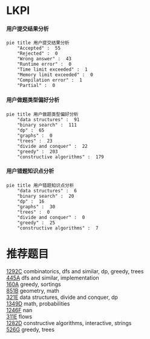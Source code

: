 # LKPl

<!-- tabs:start -->



#### **用户提交结果分析**

```mermaid
pie title 用户提交结果分析
    "Accepted" :  55
    "Rejected" :  0
    "Wrong answer" :  43
    "Runtime error" :  0
    "Time limit exceeded" :  1
    "Memory limit exceeded" :  0
    "Compilation error" :  1
    "Partial" :  0
```

#### **用户做题类型偏好分析**

```mermaid
pie title 用户做题类型偏好分析
    "data structures" :  91
    "binary search" :  111
    "dp" :  65
    "graphs" :  0
    "trees" :  23
    "divide and conquer" :  22
    "greedy" :  203
    "constructive algorithms" :  179
```
#### **用户错题知识点分析**

```mermaid
pie title 用户错题知识点分析
    "data structures" :  6
    "binary search" :  20
    "dp" :  16
    "graphs" :  30
    "trees" :  0
    "divide and conquer" :  0
    "greedy" :  25
    "constructive algorithms" :  7
```



<!-- tabs:end -->
# 推荐题目
[1292C](https://codeforces.com/contest/1292/problem/C)		combinatorics,
                        dfs and similar,
                        dp,
                        greedy,
                        trees		  
[445A](https://codeforces.com/contest/445/problem/A)		dfs and similar,
                        implementation		  
[160A](https://codeforces.com/contest/160/problem/A)		greedy,
                        sortings		  
[851B](https://codeforces.com/contest/851/problem/B)		geometry,
                        math		  
[321E](https://codeforces.com/contest/321/problem/E)		data structures,
                        divide and conquer,
                        dp		  
[1349D](https://codeforces.com/contest/1349/problem/D)		math,
                        probabilities		  
[1246F](https://codeforces.com/contest/1246/problem/F)		nan		  
[311E](https://codeforces.com/contest/311/problem/E)		flows		  
[1282D](https://codeforces.com/contest/1282/problem/D)		constructive algorithms,
                        interactive,
                        strings		  
[526G](https://codeforces.com/contest/526/problem/G)		greedy,
                        trees		  
